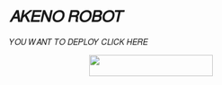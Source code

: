 # 𝐴𝐾𝐸𝑁𝑂 𝑅𝑂𝐵𝑂𝑇
𝑌𝑂𝑈 𝑊𝐴𝑁𝑇 𝑇𝑂 𝐷𝐸𝑃𝐿𝑂𝑌 𝐶𝐿𝐼𝐶𝐾 𝐻𝐸𝑅𝐸

<p align="center"><a href="https://heroku.com/deploy?template=https://github.com/DEVILQUEEN1/akenobot"> <img src="https://img.shields.io/badge/ᴀᴋᴇɴᴏ-purple?style=for-the-badge&logo=heroku" width="220" height="38.45"/></a></p>
